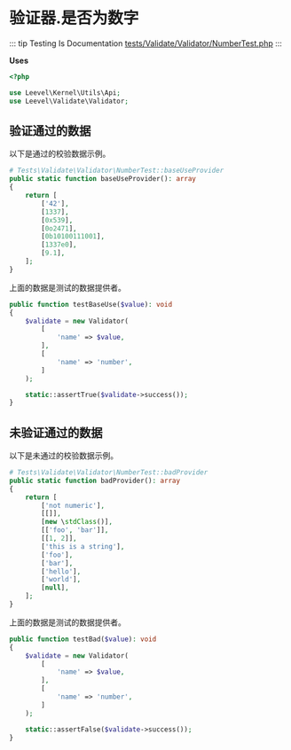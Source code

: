 # 验证器.是否为数字

::: tip Testing Is Documentation
[tests/Validate/Validator/NumberTest.php](https://github.com/hunzhiwange/framework/blob/master/tests/Validate/Validator/NumberTest.php)
:::

**Uses**

``` php
<?php

use Leevel\Kernel\Utils\Api;
use Leevel\Validate\Validator;
```

## 验证通过的数据

以下是通过的校验数据示例。

``` php
# Tests\Validate\Validator\NumberTest::baseUseProvider
public static function baseUseProvider(): array
{
    return [
        ['42'],
        [1337],
        [0x539],
        [0o2471],
        [0b10100111001],
        [1337e0],
        [9.1],
    ];
}
```

上面的数据是测试的数据提供者。

``` php
public function testBaseUse($value): void
{
    $validate = new Validator(
        [
            'name' => $value,
        ],
        [
            'name' => 'number',
        ]
    );

    static::assertTrue($validate->success());
}
```

## 未验证通过的数据

以下是未通过的校验数据示例。

``` php
# Tests\Validate\Validator\NumberTest::badProvider
public static function badProvider(): array
{
    return [
        ['not numeric'],
        [[]],
        [new \stdClass()],
        [['foo', 'bar']],
        [[1, 2]],
        ['this is a string'],
        ['foo'],
        ['bar'],
        ['hello'],
        ['world'],
        [null],
    ];
}
```

上面的数据是测试的数据提供者。

``` php
public function testBad($value): void
{
    $validate = new Validator(
        [
            'name' => $value,
        ],
        [
            'name' => 'number',
        ]
    );

    static::assertFalse($validate->success());
}
```